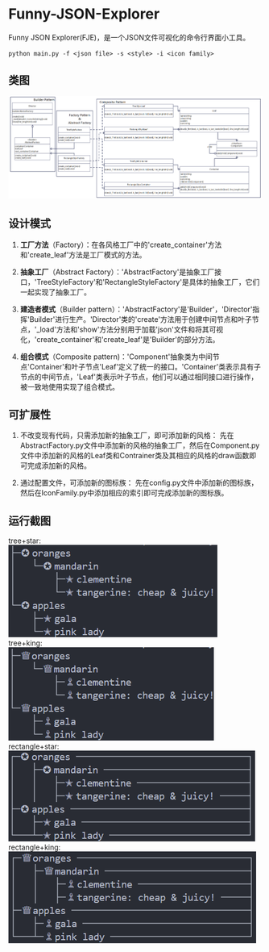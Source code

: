 # Funny-JSON-Explorer
Funny JSON Explorer(FJE)，是一个JSON文件可视化的命令行界面小工具。

```
python main.py -f <json file> -s <style> -i <icon family>
```

## 类图
![UML](UML.png)

## 设计模式

1. **工厂方法**（Factory）：在各风格工厂中的'create_container'方法和'create_leaf'方法是工厂模式的方法。

2. **抽象工厂**（Abstract Factory）：'AbstractFactory'是抽象工厂接口，'TreeStyleFactory'和'RectangleStyleFactory'是具体的抽象工厂，它们一起实现了抽象工厂。

3. **建造者模式**（Builder pattern）：'AbstractFactory'是'Builder'，'Director'指挥'Builder'进行生产。'Director'类的'create'方法用于创建中间节点和叶子节点，'_load'方法和'show'方法分别用于加载'json'文件和将其可视化，'create_container'和'create_leaf'是'Builder'的部分方法。

4. **组合模式**（Composite pattern)：'Component'抽象类为中间节点'Container'和叶子节点'Leaf'定义了统一的接口。'Container'类表示具有子节点的中间节点，'Leaf'类表示叶子节点，他们可以通过相同接口进行操作，被一致地使用实现了组合模式。

## 可扩展性

1. 不改变现有代码，只需添加新的抽象工厂，即可添加新的风格：
先在AbstractFactory.py文件中添加新的风格的抽象工厂，然后在Component.py文件中添加新的风格的Leaf类和Contrainer类及其相应的风格的draw函数即可完成添加新的风格。

2. 通过配置文件，可添加新的图标族：
先在config.py文件中添加新的图标族，然后在IconFamily.py中添加相应的索引即可完成添加新的图标族。

## 运行截图

tree+star:<br />
![tree+star](output_images/tree+star.png)
<br />
tree+king:<br />
![tree+king](output_images/tree+king.png)
<br />
rectangle+star:<br />
![rectangle+star](output_images/rectangle+star.png)
<br />
rectangle+king:<br />
![rectangle+king](output_images/rectangle+king.png)

